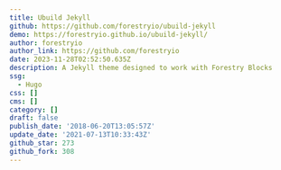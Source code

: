```yaml
---
title: Ubuild Jekyll
github: https://github.com/forestryio/ubuild-jekyll
demo: https://forestryio.github.io/ubuild-jekyll/
author: forestryio
author_link: https://github.com/forestryio
date: 2023-11-28T02:52:50.635Z
description: A Jekyll theme designed to work with Forestry Blocks
ssg:
  - Hugo
css: []
cms: []
category: []
draft: false
publish_date: '2018-06-20T13:05:57Z'
update_date: '2021-07-13T10:33:43Z'
github_star: 273
github_fork: 308
---
```

